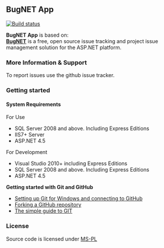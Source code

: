 ## BugNET App

[![Build status](https://ci.appveyor.com/api/projects/status/cqwaevhgdvg3vh9w?svg=true)](https://ci.appveyor.com/project/FelipeRomero/bugnetapp)

**BugNET App** is based on:  
[**BugNET**](https://github.com/dubeaud/bugnet) is a free, open source issue tracking and project issue management solution for the ASP.NET platform.

### More Information & Support

To report issues use the github issue tracker.

### Getting started

#### System Requirements

For Use

- SQL Server 2008 and above. Including Express Editions
- IIS7+ Server
- ASP.NET 4.5

For Development

- Visual Studio 2010+ including Express Editions
- SQL Server 2008 and above. Including Express Editions
- ASP.NET 4.5

**Getting started with Git and GitHub**

 * [Setting up Git for Windows and connecting to GitHub](http://help.github.com/win-set-up-git/)
 * [Forking a GitHub repository](http://help.github.com/fork-a-repo/)
 * [The simple guide to GIT](http://rogerdudler.github.com/git-guide/)
 

### License

Source code is licensed under [MS-PL](LICENSE)
